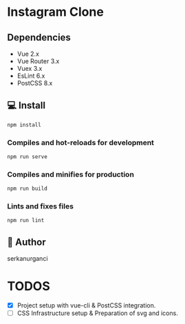 # Instagram Clone

## Dependencies

- Vue 2.x
- Vue Router 3.x
- Vuex 3.x
- EsLint 6.x
- PostCSS 8.x

## 💻 Install

```sh
npm install
```

### Compiles and hot-reloads for development

```sh
npm run serve
```

### Compiles and minifies for production

```sh
npm run build
```

### Lints and fixes files

```sh
npm run lint
```

## 👤 Author

serkanurganci

# TODOS

- [x] Project setup with vue-cli & PostCSS integration.
- [ ] CSS Infrastructure setup & Preparation of svg and icons.
